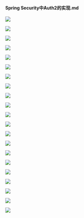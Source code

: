#### Spring Security中Auth2的实现.md

![](../photos/1028/CurrentSoftWareModel.png)

![](../photos/1028/2017-10-28_093952.png)

![](../photos/1028/2017-10-28_095347.png)

![](../photos/1028/2017-10-28_095541.png)

![](../photos/1028/EnableAuthorizationConfig.png)

![](../photos/1028/OAuth2FrameWork2Book.png)

![](../photos/1028/AuthorizationRequestParams.png)

![](../photos/1028/AuthrizationRequestParamClientId.png)

![](../photos/1028/构造请求地址并且访问.png)

![](../photos/1028/LoginErrorHint.png)

![](../photos/1028/ModifiedCustomerUserDetailServiceAddRoleUsers.png)

![](../photos/1028/NewLoginPageAuthorizationOperation.png)

![](../photos/1028/Redirect_uri_InfoPage.png)

![](../photos/1028/PostManGetTokenAuthorizationConfig.png)

![](../photos/1028/PostManGetTokenBodyFormParams.png)

![](../photos/1028/AccessTokenRequestParams.png)

![](../photos/1028/UsernameAndPasswordModel.png)

![](../photos/1028/AutherizationCodeModel.png)

![](../photos/1028/UnAuthorizedRequestResult.png)

![](../photos/1028/ResourceServerConfig.png)

![](../photos/1028/RequestWithTokenSuccessfule.png)




